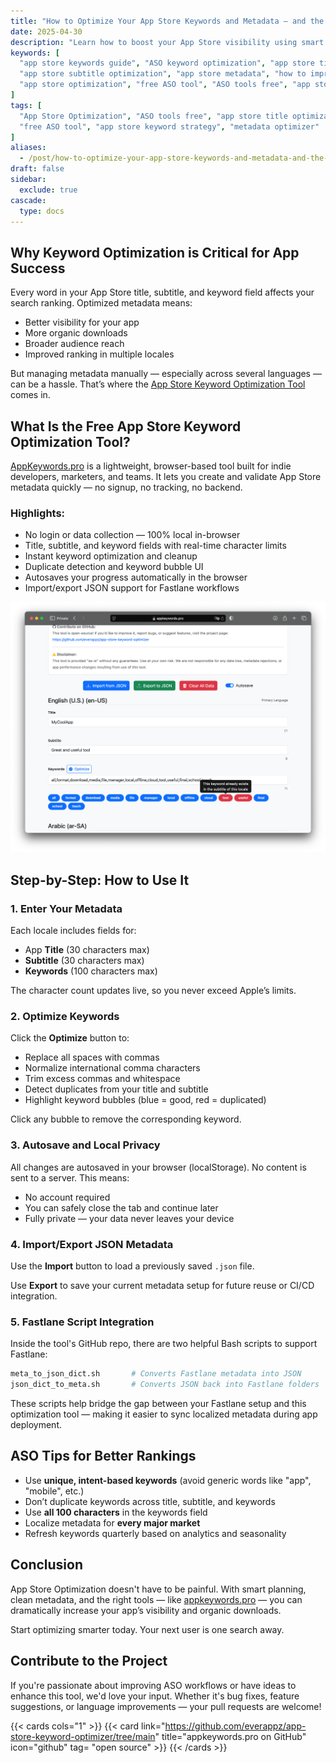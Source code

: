 ```yaml
---
title: "How to Optimize Your App Store Keywords and Metadata — and the Best Free Tool to Help You"
date: 2025-04-30
description: "Learn how to boost your App Store visibility using smart metadata strategies. This guide shows you how to optimize titles, subtitles, and keyword fields — and introduces a free tool to streamline the process."
keywords: [
  "app store keywords guide", "ASO keyword optimization", "app store title optimization", 
  "app store subtitle optimization", "app store metadata", "how to improve app store ranking",
  "app store optimization", "free ASO tool", "ASO tools free", "app store keyword strategy"
]
tags: [
  "App Store Optimization", "ASO tools free", "app store title optimization", 
  "free ASO tool", "app store keyword strategy", "metadata optimizer"
]
aliases:
  - /post/how-to-optimize-your-app-store-keywords-and-metadata-and-the-best-free-tool-to-help-you/
draft: false
sidebar:
  exclude: true
cascade:
  type: docs
---
```


## Why Keyword Optimization is Critical for App Success

Every word in your App Store title, subtitle, and keyword field affects your search ranking. Optimized metadata means:

- Better visibility for your app
- More organic downloads
- Broader audience reach
- Improved ranking in multiple locales

But managing metadata manually — especially across several languages — can be a hassle. That’s where the [App Store Keyword Optimization Tool](https://appkeywords.pro) comes in.

## What Is the Free App Store Keyword Optimization Tool?

[AppKeywords.pro](https://appkeywords.pro) is a lightweight, browser-based tool built for indie developers, marketers, and teams. It lets you create and validate App Store metadata quickly — no signup, no tracking, no backend.

### Highlights:

- No login or data collection — 100% local in-browser
- Title, subtitle, and keyword fields with real-time character limits
- Instant keyword optimization and cleanup
- Duplicate detection and keyword bubble UI
- Autosaves your progress automatically in the browser
- Import/export JSON support for Fastlane workflows

![](21260c_d61d1cc8c0a341e08f1b3e8f4c0a3f38~mv2.png)

## Step-by-Step: How to Use It

### 1. Enter Your Metadata

Each locale includes fields for:

- App **Title** (30 characters max)
- **Subtitle** (30 characters max)
- **Keywords** (100 characters max)

The character count updates live, so you never exceed Apple’s limits.

### 2. Optimize Keywords

Click the **Optimize** button to:

- Replace all spaces with commas
- Normalize international comma characters
- Trim excess commas and whitespace
- Detect duplicates from your title and subtitle
- Highlight keyword bubbles (blue = good, red = duplicated)

Click any bubble to remove the corresponding keyword.

### 3. Autosave and Local Privacy

All changes are autosaved in your browser (localStorage). No content is sent to a server. This means:

- No account required
- You can safely close the tab and continue later
- Fully private — your data never leaves your device

### 4. Import/Export JSON Metadata

Use the **Import** button to load a previously saved `.json` file.

Use **Export** to save your current metadata setup for future reuse or CI/CD integration.

### 5. Fastlane Script Integration

Inside the tool's GitHub repo, there are two helpful Bash scripts to support Fastlane:

```bash
meta_to_json_dict.sh       # Converts Fastlane metadata into JSON
json_dict_to_meta.sh       # Converts JSON back into Fastlane folders
```

These scripts help bridge the gap between your Fastlane setup and this optimization tool — making it easier to sync localized metadata during app deployment.

## ASO Tips for Better Rankings

- Use **unique, intent-based keywords** (avoid generic words like "app", "mobile", etc.)
- Don’t duplicate keywords across title, subtitle, and keywords
- Use **all 100 characters** in the keywords field
- Localize metadata for **every major market**
- Refresh keywords quarterly based on analytics and seasonality

## Conclusion

App Store Optimization doesn't have to be painful. With smart planning, clean metadata, and the right tools — like [appkeywords.pro](https://appkeywords.pro) — you can dramatically increase your app’s visibility and organic downloads.

Start optimizing smarter today. Your next user is one search away.

## Contribute to the Project

If you're passionate about improving ASO workflows or have ideas to enhance this tool, we'd love your input. Whether it's bug fixes, feature suggestions, or language improvements — your pull requests are welcome!

{{< cards cols="1" >}}
  {{< card link="https://github.com/everappz/app-store-keyword-optimizer/tree/main" title="appkeywords.pro on GitHub" icon="github" tag= "open source" >}}
{{< /cards >}}

